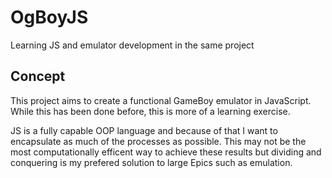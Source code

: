 # OgBoyJS
Learning JS and emulator development in the same project


## Concept
This project aims to create a functional GameBoy emulator in JavaScript. While this has been done before, this is more of a learning exercise. 

JS is a fully capable OOP language and because of that I want to encapsulate as much of the processes as possible. This may not be the most computationally efficent way to achieve these results but dividing and conquering is my prefered solution to large Epics such as emulation. 
